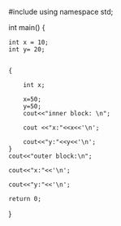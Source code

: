 
#include<iostream>
using  namespace std;


int main()
{

	int x = 10;
	int y= 20;


	{
	
		int x;
		
		x=50;
		y=50;
		cout<<"inner block: \n";
		
		cout <<"x:"<<x<<'\n';
		
		cout<<"y:"<<y<<'\n';
	}
	cout<<"outer block:\n";
	
	cout<<"x:"<<'\n';
	
	cout<<"y:"<<'\n';
	
	return 0;




}
